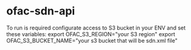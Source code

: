 # ofac-sdn-api
To run is required configurate access to S3 bucket in your ENV and set these variables:
export OFAC_S3_REGION="your S3 region"
export OFAC_S3_BUCKET_NAME="your s3 bucket that will be sdn.xml file"
